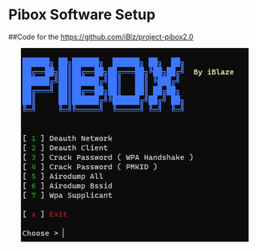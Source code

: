 # Pibox Software Setup
##Code for the https://github.com/iBlz/project-pibox2.0
<p align="center">
  <img width="455" height="388" src="https://github.com/iBlz/pibox-code/blob/main/Screenshot_1.jpg">
</p>
